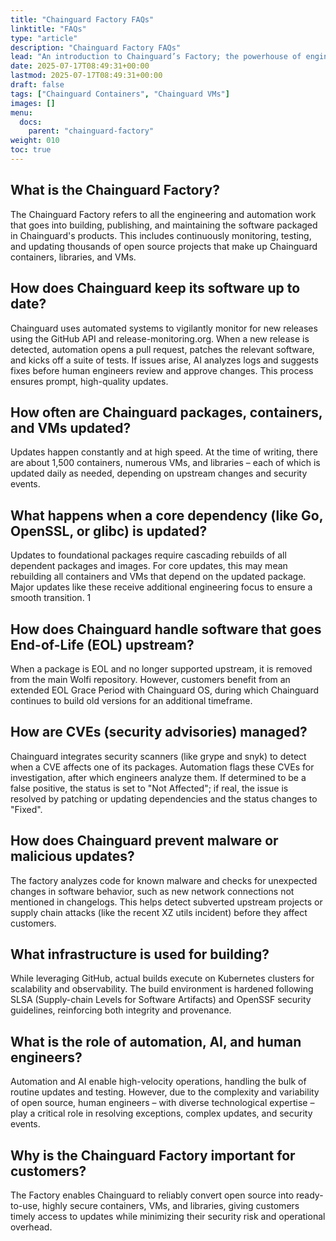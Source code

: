 ```yaml
---
title: "Chainguard Factory FAQs"
linktitle: "FAQs"
type: "article"
description: "Chainguard Factory FAQs"
lead: "An introduction to Chainguard’s Factory; the powerhouse of engineering and automation that continuously transforms the chaos of open source into secure, up-to-date containers, libraries, and VMs at massive scale."
date: 2025-07-17T08:49:31+00:00
lastmod: 2025-07-17T08:49:31+00:00
draft: false
tags: ["Chainguard Containers", "Chainguard VMs"]
images: []
menu:
  docs:
    parent: "chainguard-factory"
weight: 010
toc: true
---
```


## What is the Chainguard Factory?

The Chainguard Factory refers to all the engineering and automation work that goes into building, publishing, and maintaining the software packaged in Chainguard's products. This includes continuously monitoring, testing, and updating thousands of open source projects that make up Chainguard containers, libraries, and VMs.

## How does Chainguard keep its software up to date?

Chainguard uses automated systems to vigilantly monitor for new releases using the GitHub API and release-monitoring.org. When a new release is detected, automation opens a pull request, patches the relevant software, and kicks off a suite of tests. If issues arise, AI analyzes logs and suggests fixes before human engineers review and approve changes. This process ensures prompt, high-quality updates.

## How often are Chainguard packages, containers, and VMs updated?

Updates happen constantly and at high speed. At the time of writing, there are about 1,500 containers, numerous VMs, and libraries – each of which is updated daily as needed, depending on upstream changes and security events.

## What happens when a core dependency (like Go, OpenSSL, or glibc) is updated?

Updates to foundational packages require cascading rebuilds of all dependent packages and images. For core updates, this may mean rebuilding all containers and VMs that depend on the updated package. Major updates like these receive additional engineering focus to ensure a smooth transition. 1

## How does Chainguard handle software that goes End-of-Life (EOL) upstream?

When a package is EOL and no longer supported upstream, it is removed from the main Wolfi repository. However, customers benefit from an extended EOL Grace Period with Chainguard OS, during which Chainguard continues to build old versions for an additional timeframe.

## How are CVEs (security advisories) managed?

Chainguard integrates security scanners (like grype and snyk) to detect when a CVE affects one of its packages. Automation flags these CVEs for investigation, after which engineers analyze them. If determined to be a false positive, the status is set to "Not Affected"; if real, the issue is resolved by patching or updating dependencies and the status changes to "Fixed".

## How does Chainguard prevent malware or malicious updates?

The factory analyzes code for known malware and checks for unexpected changes in software behavior, such as new network connections not mentioned in changelogs. This helps detect subverted upstream projects or supply chain attacks (like the recent XZ utils incident) before they affect customers.

## What infrastructure is used for building?

While leveraging GitHub, actual builds execute on Kubernetes clusters for scalability and observability. The build environment is hardened following SLSA (Supply-chain Levels for Software Artifacts) and OpenSSF security guidelines, reinforcing both integrity and provenance.

## What is the role of automation, AI, and human engineers?

Automation and AI enable high-velocity operations, handling the bulk of routine updates and testing. However, due to the complexity and variability of open source, human engineers – with diverse technological expertise – play a critical role in resolving exceptions, complex updates, and security events.

## Why is the Chainguard Factory important for customers?

The Factory enables Chainguard to reliably convert open source into ready-to-use, highly secure containers, VMs, and libraries, giving customers timely access to updates while minimizing their security risk and operational overhead.
